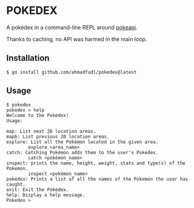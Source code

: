 # POKEDEX

A pokédex in a command-line REPL around [pokeapi](https://pokeapi.co).

Thanks to caching, no API was harmed in the main loop.

## Installation

```console
$ go install github.com/ahmadfudl/pokedex@latest
```

## Usage

```console
$ pokedex
pokedex > help
Welcome to the Pokedex!
Usage:

map: List next 20 location areas.
mapb: List previous 20 location areas.
explore: List all the Pokémon located in the given area.
        explore <area_name>
catch: Catching Pokémon adds them to the user's Pokedex.
        catch <pokémon_name>
inspect: prints the name, height, weight, stats and type(s) of the Pokemon.
        inspect <pokémon_name>
pokedex: Prints a list of all the names of the Pokemon the user has caught.
exit: Exit the Pokedex.
help: Display a help message.
Pokedex >
```
